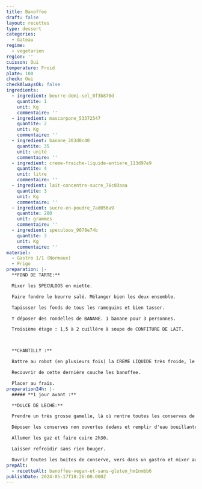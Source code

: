 ```yaml
---
title: Banoffee
draft: false
layout: recettes
type: dessert
categories:
  - Gateau
regime:
  - vegetarien
region: ''
cuisson: Oui
temperature: Froid
plate: 100
check: Oui
checkAlwaysOk: false
ingredients:
  - ingredient: beurre-demi-sel_0f3b870d
    quantite: 1
    unit: Kg
    commentaire: ''
  - ingredient: mascarpone_53372547
    quantite: 2
    unit: Kg
    commentaire: ''
  - ingredient: banane_203d0c40
    quantite: 35
    unit: unité
    commentaire: ''
  - ingredient: creme-fraiche-liquide-entiere_113d97e9
    quantite: 4
    unit: litre
    commentaire: ''
  - ingredient: lait-concentre-sucre_76c03aaa
    quantite: 3
    unit: Kg
    commentaire: ''
  - ingredient: sucre-en-poudre_7ad056a9
    quantite: 280
    unit: grammes
    commentaire: ''
  - ingredient: speculoos_9078e74b
    quantite: 3
    unit: Kg
    commentaire: ''
materiel:
  - Gastro 1/1 (Normaux)
  - Frigo
preparation: |-
  **FOND DE TARTE:**

  Mixer les SPECULOOS en miette. 

  Faire fondre le beurre salé. Mélanger bien les deux ensemble.

  Tapissser les fonds de tous les ramequins et bien tasser. 

  Y déposer des rondelles de BANANE. 1 banane pour 3 personnes.

  Troisième étage : 1,5 à 2 cuillère à soupe de CONFITURE DE LAIT.



  **CHANTILLY :** 

  Battre au robot (en plusieurs fois) la CREME LIQUIDE très froide, le MASCARPONE et le SUCRE.

  Recouvrir de cette dernière couche les banoffee.

  Placer au frais.
preparation24h: |-
  ##### **1 jour avant :**

  **DULCE DE LECHE:** 

  Prendre un très grosse gamelle, là où rentre toutes les conserves de lait concentré sucré.

  Déposer les conserves non ouvertes dedans et remplir d'eau bouillante. Utiliser un couvercle pour garder au chaud.

  Allumer les gaz et faire cuire 2h30.

  Laisser refroidir sans rien bouger.

  Ouvrir toutes les boites de conserve, vers dans un gastro et mixer au plongeur pour assouplir la confiture.
prepAlt:
  - recetteAlt: banoffee-vegan-et-sans-gluten_hm1nmbb6
publishDate: 2024-05-17T18:26:00.000Z
---
```

